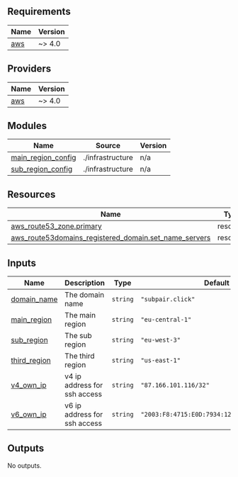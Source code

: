 <!-- BEGIN_TF_DOCS -->
## Requirements

| Name | Version |
|------|---------|
| <a name="requirement_aws"></a> [aws](#requirement\_aws) | ~> 4.0 |

## Providers

| Name | Version |
|------|---------|
| <a name="provider_aws"></a> [aws](#provider\_aws) | ~> 4.0 |

## Modules

| Name | Source | Version |
|------|--------|---------|
| <a name="module_main_region_config"></a> [main\_region\_config](#module\_main\_region\_config) | ./infrastructure | n/a |
| <a name="module_sub_region_config"></a> [sub\_region\_config](#module\_sub\_region\_config) | ./infrastructure | n/a |

## Resources

| Name | Type |
|------|------|
| [aws_route53_zone.primary](https://registry.terraform.io/providers/hashicorp/aws/latest/docs/resources/route53_zone) | resource |
| [aws_route53domains_registered_domain.set_name_servers](https://registry.terraform.io/providers/hashicorp/aws/latest/docs/resources/route53domains_registered_domain) | resource |

## Inputs

| Name | Description | Type | Default | Required |
|------|-------------|------|---------|:--------:|
| <a name="input_domain_name"></a> [domain\_name](#input\_domain\_name) | The domain name | `string` | `"subpair.click"` | no |
| <a name="input_main_region"></a> [main\_region](#input\_main\_region) | The main region | `string` | `"eu-central-1"` | no |
| <a name="input_sub_region"></a> [sub\_region](#input\_sub\_region) | The sub region | `string` | `"eu-west-3"` | no |
| <a name="input_third_region"></a> [third\_region](#input\_third\_region) | The third region | `string` | `"us-east-1"` | no |
| <a name="input_v4_own_ip"></a> [v4\_own\_ip](#input\_v4\_own\_ip) | v4 ip address for ssh access | `string` | `"87.166.101.116/32"` | no |
| <a name="input_v6_own_ip"></a> [v6\_own\_ip](#input\_v6\_own\_ip) | v6 ip address for ssh access | `string` | `"2003:F8:4715:E0D:7934:1299:2D9C:B207/128"` | no |

## Outputs

No outputs.
<!-- END_TF_DOCS -->